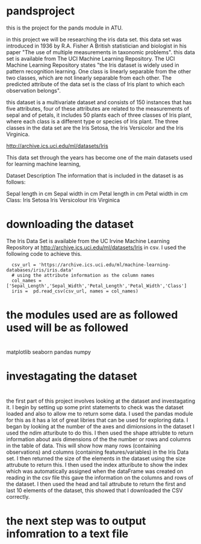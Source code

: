 # pandsproject


this is the project for the pands module in ATU. 



in this project we will be researching the iris data set. this data set was introduced in 1936 by R.A. Fisher A British statistician and biologist in his paper "The use of multiple measurements in taxonomic problems". this data set is available from The UCI Machine Learning Repository. The UCI Machine Learning Repository states "the Iris dataset is widely used in pattern recognition learning. One class is linearly separable from the other two classes, which are not linearly separable from each other. The predicted attribute of the data set is the class of Iris plant to which each observation belongs".

this dataset is a multivariate dataset and consists of 150 instances that has five attributes, four of these attributes are related to the measurements of sepal and of petals, it includes 50 plants each of three classes of Iris plant, where each class is a different type or species of Iris plant. The three classes in the data set are the Iris Setosa, the Iris Versicolor and the Iris Virginica.



http://archive.ics.uci.edu/ml/datasets/Iris

This data set through the years has become one of the main datasets used for learning machine learning, 



Dataset Description
The information that is included in the dataset is as follows:

Sepal length in cm
Sepal width in cm
Petal length in cm
Petal width in cm
Class:
Iris Setosa
Iris Versicolour
Iris Virginica

# <h1> downloading the dataset </h1> #
The Iris Data Set is available from the UC Irvine Machine Learning Repository at http://archive.ics.uci.edu/ml/datasets/Iris in csv. I used the following code to achieve this. 

      csv_url = 'https://archive.ics.uci.edu/ml/machine-learning-databases/iris/iris.data'
      # using the attribute information as the column names
      col_names = ['Sepal_Length','Sepal_Width','Petal_Length','Petal_Width','Class']
      iris =  pd.read_csv(csv_url, names = col_names)

# <h1> the modules used are as followed  used will be as followed <h1> #

matplotlib
seaborn
pandas 
numpy 

# <h1> investagating the dataset  <h1> #

the first part of this project involves looking at the dataset and investagating it. I begin by setting up some print statements to check was the dataset loaded and also to allow me to return some data. I used the pandas module for this as it has a lot of great libries that can be used for exploring data. I began by looking at the number of the axes and dimionsions in the dataset I used the ndim atturibute to do this. I then used the shape attriubte to return information about axis dimensions of the the number or rows and columns in the table of data. This will show how many rows (containing observations) and columns (containing features/variables) in the Iris Data set. I then returned the size of the elements in the dataset using the size attrubute to return this. I then used the index atturibute to show the index which was automatically assigned when the dataFrame was created on reading in the csv file this gave the information on the columns and rows of the dataset. I then used the head and tail attrubute to return the first and last 10 elements of the dataset, this showed that I downloaded the CSV correctly. 

# <p> the next step was to output infomration to a text file <p> # 


